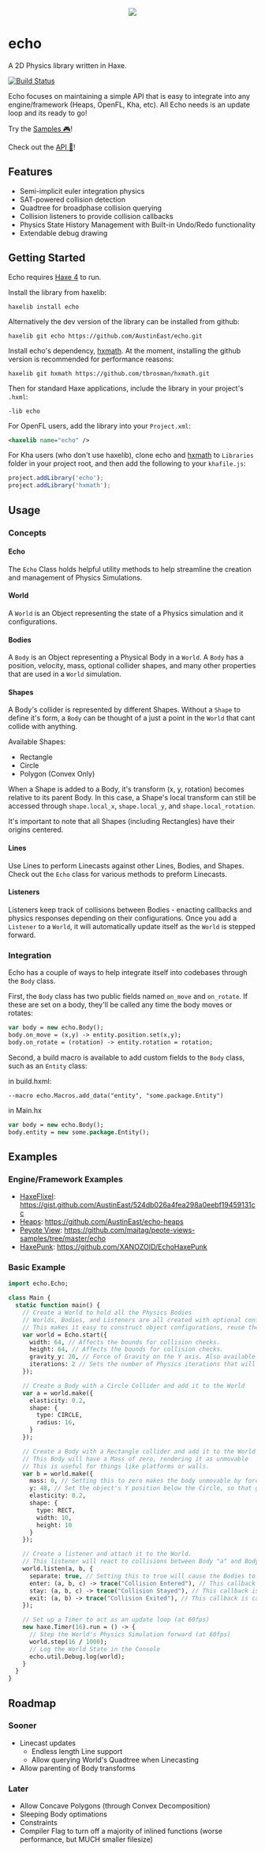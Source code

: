 <p align="center">
  <img src="https://raw.githubusercontent.com/austineast/echo/gh-pages/logo.png">
</p>

# echo
A 2D Physics library written in Haxe.

[![Build Status](https://travis-ci.org/AustinEast/echo.svg?branch=master)](https://travis-ci.org/AustinEast/echo)

Echo focuses on maintaining a simple API that is easy to integrate into any engine/framework (Heaps, OpenFL, Kha, etc). All Echo needs is an update loop and its ready to go!

Try the [Samples 🎮](https://austineast.dev/echo)!

Check out the [API 📖](https://austineast.dev/echo/api/)!

## Features
* Semi-implicit euler integration physics
* SAT-powered collision detection
* Quadtree for broadphase collision querying
* Collision listeners to provide collision callbacks
* Physics State History Management with Built-in Undo/Redo functionality
* Extendable debug drawing

## Getting Started

Echo requires [Haxe 4](https://haxe.org/download/) to run.

Install the library from haxelib:
```
haxelib install echo
```
Alternatively the dev version of the library can be installed from github:
```
haxelib git echo https://github.com/AustinEast/echo.git
```

Install echo's dependency, [hxmath](https://lib.haxe.org/p/hxmath). At the moment, installing the github version is recommended for performance reasons:
```
haxelib git hxmath https://github.com/tbrosman/hxmath.git
```

Then for standard Haxe applications, include the library in your project's `.hxml`:
```hxml
-lib echo
```

For OpenFL users, add the library into your `Project.xml`:

```xml
<haxelib name="echo" />
```

For Kha users (who don't use haxelib), clone echo and [hxmath](https://github.com/tbrosman/hxmath) to `Libraries` folder in your project root, and then add the following to your `khafile.js`:

```js
project.addLibrary('echo');
project.addLibrary('hxmath');
```

## Usage

### Concepts

#### Echo

The `Echo` Class holds helpful utility methods to help streamline the creation and management of Physics Simulations.

#### World

A `World` is an Object representing the state of a Physics simulation and it configurations. 

#### Bodies

A `Body` is an Object representing a Physical Body in a `World`. A `Body` has a position, velocity, mass, optional collider shapes, and many other properties that are used in a `World` simulation.

#### Shapes

A Body's collider is represented by different Shapes. Without a `Shape` to define it's form, a `Body` can be thought of a just a point in the `World` that cant collide with anything.

Available Shapes:
* Rectangle
* Circle
* Polygon (Convex Only)

When a Shape is added to a Body, it's transform (x, y, rotation) becomes relative to its parent Body. In this case, a Shape's local transform can still be accessed through `shape.local_x`, `shape.local_y`, and `shape.local_rotation`.

It's important to note that all Shapes (including Rectangles) have their origins centered.

#### Lines

Use Lines to perform Linecasts against other Lines, Bodies, and Shapes. Check out the `Echo` class for various methods to preform Linecasts.

#### Listeners

Listeners keep track of collisions between Bodies - enacting callbacks and physics responses depending on their configurations. Once you add a `Listener` to a `World`, it will automatically update itself as the `World` is stepped forward.

### Integration

Echo has a couple of ways to help integrate itself into codebases through the `Body` class. 

First, the `Body` class has two public fields named `on_move` and `on_rotate`. If these are set on a body, they'll be called any time the body moves or rotates:
```haxe
var body = new echo.Body();
body.on_move = (x,y) -> entity.position.set(x,y);
body.on_rotate = (rotation) -> entity.rotation = rotation;
```

Second, a build macro is available to add custom fields to the `Body` class, such as an `Entity` class:

in build.hxml:
```hxml
--macro echo.Macros.add_data("entity", "some.package.Entity")
```

in Main.hx
```haxe
var body = new echo.Body();
body.entity = new some.package.Entity();
```

## Examples

### Engine/Framework Examples

* [HaxeFlixel](https://haxeflixel.com): https://gist.github.com/AustinEast/524db026a4fea298a0eebf19459131cc
* [Heaps](https://heaps.io): https://github.com/AustinEast/echo-heaps
* [Peyote View](https://github.com/maitag/peote-view): https://github.com/maitag/peote-views-samples/tree/master/echo
* [HaxePunk](https://github.com/XANOZOID/EchoHaxePunk): https://github.com/XANOZOID/EchoHaxePunk

### Basic Example
```haxe
import echo.Echo;

class Main {
  static function main() {
    // Create a World to hold all the Physics Bodies
    // Worlds, Bodies, and Listeners are all created with optional configuration objects.
    // This makes it easy to construct object configurations, reuse them, and even easily load them from JSON!
    var world = Echo.start({
      width: 64, // Affects the bounds for collision checks.
      height: 64, // Affects the bounds for collision checks.
      gravity_y: 20, // Force of Gravity on the Y axis. Also available for the X axis.
      iterations: 2 // Sets the number of Physics iterations that will occur each time the World steps.
    });

    // Create a Body with a Circle Collider and add it to the World
    var a = world.make({
      elasticity: 0.2,
      shape: {
        type: CIRCLE,
        radius: 16,
      }
    });

    // Create a Body with a Rectangle collider and add it to the World
    // This Body will have a Mass of zero, rendering it as unmovable
    // This is useful for things like platforms or walls.
    var b = world.make({
      mass: 0, // Setting this to zero makes the body unmovable by forces and collisions
      y: 48, // Set the object's Y position below the Circle, so that gravity makes them collide
      elasticity: 0.2,
      shape: {
        type: RECT,
        width: 10,
        height: 10
      }
    });

    // Create a listener and attach it to the World.
    // This listener will react to collisions between Body "a" and Body "b", based on the configuration options passed in
    world.listen(a, b, {
      separate: true, // Setting this to true will cause the Bodies to separate on Collision. This defaults to true
      enter: (a, b, c) -> trace("Collision Entered"), // This callback is called on the first frame that a collision starts
      stay: (a, b, c) -> trace("Collision Stayed"), // This callback is called on frames when the two Bodies are continuing to collide
      exit: (a, b) -> trace("Collision Exited"), // This callback is called when a collision between the two Bodies ends
    });

    // Set up a Timer to act as an update loop (at 60fps)
    new haxe.Timer(16).run = () -> {
      // Step the World's Physics Simulation forward (at 60fps)
      world.step(16 / 1000);
      // Log the World State in the Console
      echo.util.Debug.log(world);
    }
  }
}
```

## Roadmap
### Sooner
* Linecast updates 
  * Endless length Line support
  * Allow querying World's Quadtree when Linecasting
* Allow parenting of Body transforms
### Later
* Allow Concave Polygons (through Convex Decomposition)
* Sleeping Body optimations
* Constraints
* Compiler Flag to turn off a majority of inlined functions (worse performance, but MUCH smaller filesize)
